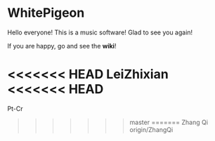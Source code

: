 WhitePigeon
===========
Hello everyone!
This is a music software!
Glad to see you again!

If you are happy, go and see the **wiki**!

<<<<<<< HEAD
LeiZhixian
<<<<<<< HEAD
=======
Pt-Cr
>>>>>>> master
=======
Zhang Qi
>>>>>>> origin/ZhangQi
